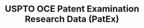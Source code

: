 ---
bigquery: https://console.cloud.google.com/bigquery?p=patents-public-data&d=uspto_oce_pair&page=dataset
citation: 'Graham, S. Marco, A., and Miller, A. (2015). “The USPTO Patent Examination
  Research Dataset: A Window on the Process of Patent Examination.”'
contributors: Graham, S. Marco, A., Miller, A.
cost: None
description: The latest version of PatEx (referred to below as the 2020 release) contains
  detailed information on nearly 11.9 million publicly-viewable provisional and non-provisional
  patent applications to the USPTO and over 4.6 million Patent Cooperation Treaty
  (PCT) applications. It is based on data that OCE downloaded from the Patent Examination
  Data System (PEDS) in April, 2021. The PEDS data are sourced from Public PAIR. The
  first time that OCE used PEDS as the basis of PatEx was for the 2019 release. We
  took the PEDS data and organized it into the familiar PatEx data files, which are
  based on the organization of the Public PAIR portal. The data files include information
  on each application’s characteristics, prosecution history, continuation history,
  claims of foreign priority, patent term adjustment history, publication history,
  and correspondence address information.
documentation: 'For the 2019 and later releases, new technical documentation is available
  https://www.uspto.gov/sites/default/files/documents/PatEx-2019-Technical-Doc.pdf


  A document describing the 2014-2017 data sets is available and can be cited as:
  Graham, Stuart J.H. and Marco, Alan C. and Miller, Richard, The USPTO Patent Examination
  Research Dataset: A Window on the Process of Patent Examination (November 30, 2015).
  Available at SSRN: https://ssrn.com/abstract=2702637.'
last_edit: Mon, 04 Apr 2022 19:06:22 GMT
location: https://www.uspto.gov/ip-policy/economic-research/research-datasets/patent-examination-research-dataset-public-pair
maintained_by: EconomicsData@uspto.gov
related_publications: https://ssrn.com/abstract=29956744, https://ssrn.com/abstract=2702637
schema_fields: '[''correspondence_name_line_2'', ''continuation_type'', ''customer_number'',
  ''abandon_date'', ''child_filing_date'', ''application_number'', ''child_application_number'',
  ''status_code'', ''invention_title'', ''application_number_pair'', ''appl_status_code'',
  ''atty_docket_number'', ''status_description'', ''aia_first_to_file'', ''examiner_art_unit'',
  ''parent_country'', ''examiner_name_middle'', ''inventor_address_type'', ''correspondence_country_name'',
  ''application_type'', ''correspondence_name_line_1'', ''inventor_country_code'',
  ''earliest_pgpub_date'', ''inventor_rank'', ''uspc_class'', ''correspondence_postal_code'',
  ''correspondence_street_line_2'', ''correspondence_region_name'', ''examiner_name_first'',
  ''inventor_region_code'', ''correspondence_street_line_1'', ''recorded_date'', ''examiner_id'',
  ''invention_subject_matter'', ''foreign_parent_date'', ''inventor_name_middle'',
  ''correspondence_country_code'', ''file_location_date'', ''patent_issue_date'',
  ''correspondence_city'', ''event_description'', ''inventor_name_last'', ''inventor_name_first'',
  ''filing_date'', ''confirm_number'', ''uspc_subclass'', ''appl_status_date'', ''inventor_country_name'',
  ''wipo_pub_number'', ''small_entity_indicator'', ''earliest_pgpub_number'', ''event_code'',
  ''parent_country_code'', ''file_location'', ''foreign_parent_id'', ''wipo_pub_date'',
  ''parent_filing_date'', ''correspondence_region_code'', ''sequence_number'', ''patent_number'',
  ''parent_application_number'', ''disposal_type'', ''examiner_name_last'']'
shortname: patex
tags:
- patents
- legal
- history
terms_of_use: 'USPTO’s online databases are not designed or intended to be a source
  for bulk downloads of USPTO data when accessed through the website’s interfaces.
  Individuals, companies, IP addresses, or blocks of IP addresses who, in effect,
  deny or decrease service by generating unusually high numbers of database accesses
  (searches, pages, or hits), whether generated manually or in an automated fashion,
  may be denied access to USPTO servers without notice.


  Bulk data products may be separately obtained from the USPTO, either for free or
  at the cost of dissemination. For details, see information on Electronic Bulk Data
  Products: https://www.uspto.gov/learning-and-resources/electronic-bulk-data-products'
title: USPTO OCE Patent Examination Research Data (PatEx)
uuid: 4342caa7-23af-420c-b2f6-6088f133df6a
---